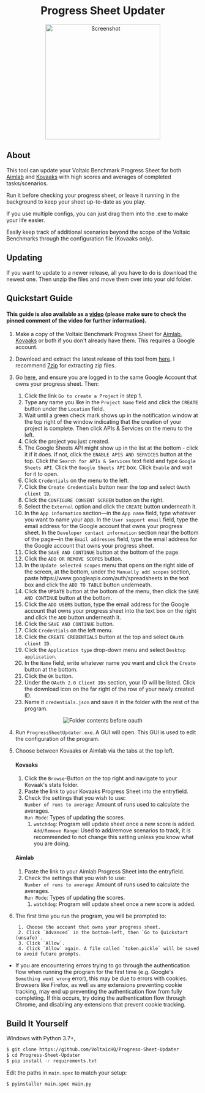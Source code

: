 <h1 align="center">Progress Sheet Updater</h1>
<p align="center">
    <img width="300" alt="Screenshot" src="readmeimages/screenshot.gif">
</p>

## About

This tool can update your Voltaic Benchmark Progress Sheet for both [Aimlab](https://docs.google.com/spreadsheets/d/11PMV6ACarUZKk16oSumx-3rZHGihOc89l-nrpcZ9qfM) and [Kovaaks](https://docs.google.com/spreadsheets/d/1qUzF2KHcfs_FgsaDFRfGsLgHhoC1Md5bzMOUbsYzSjg) with high scores and averages of completed tasks/scenarios.

Run it before checking your progress sheet, or leave it running in the background to keep your sheet up-to-date as you play.

If you use multiple configs, you can just drag them into the .exe to make your life easier.

Easily keep track of additional scenarios beyond the scope of the Voltaic Benchmarks through the configuration file (Kovaaks only).

## Updating

If you want to update to a newer release, all you have to do is download the newest one. Then unzip the files and move them over into your old folder.  

## Quickstart Guide

####    This guide is also available as a [video](https://www.youtube.com/watch?v=awBoG9Jy8CY) (please make sure to check the pinned comment of the video for further information).

1. Make a copy of the Voltaic Benchmark Progress Sheet for [Aimlab](https://docs.google.com/spreadsheets/d/11PMV6ACarUZKk16oSumx-3rZHGihOc89l-nrpcZ9qfM), [Kovaaks](https://docs.google.com/spreadsheets/d/1qUzF2KHcfs_FgsaDFRfGsLgHhoC1Md5bzMOUbsYzSjg) or both if you don't already have them. This requires a Google account.

2. Download and extract the latest release of this tool from [here](https://github.com/VoltaicHQ/Progress-Sheet-Updater/releases). I recommend [7zip](https://www.7-zip.org/) for extracting zip files.

3. Go [here](https://developers.google.com/workspace/guides/create-project), and ensure you are logged in to the same Google Account that owns your progress sheet. Then:  

    1. Click the link `Go to create a Project` in step 1.
    2. Type any name you like in the `Project Name` field and click the `CREATE` button under the `Location` field.
    3. Wait until a green check mark shows up in the notification window at the top right of the window indicating that the creation of your project is complete. Then click APIs & Services on the menu to the left.
    4. Click the project you just created.
    5. The Google Sheets API might show up in the list at the bottom - click it if it does. If not, click the `ENABLE APIS AND SERVICES` button at the top. Click the `Search for APIs & Services` text field and type `Google Sheets API`. Click the `Google Sheets API` box. Click `Enable` and wait for it to open.
    6. Click `Credentials` on the menu to the left.
    7. Click the `Create Credentials` button near the top and select `OAuth client ID`.
    8. Click the `CONFIGURE CONSENT SCREEN` button on the right.
    9. Select the `External` option and click the `CREATE` button underneath it.
    10. In the `App information` section—in the `App name` field, type whatever you want to name your app. In the `User support email` field, type the email address for the Google account that owns your progress sheet. In the `Developer contact information` section near the bottom of the page—in the `Email addresses` field, type the email address for the Google account that owns your progress sheet.
    11. Click the `SAVE AND CONTINUE` button at the bottom of the page.
    12. Click the `ADD OR REMOVE SCOPES` button.
    13. In the `Update selected scopes` menu that opens on the right side of the screen, at the bottom, under the `Manually add scopes` section, paste ht<span>tps://ww</span>w.googleapis.com/auth/spreadsheets in the text box and click the `ADD TO TABLE` button underneath.
    14. Click the `UPDATE` button at the bottom of the menu, then click the `SAVE AND CONTINUE` button at the bottom.
    15. Click the `ADD USERS` button, type the email address for the Google account that owns your progress sheet into the text box on the right and click the `ADD` button underneath it.
    16. Click the `SAVE AND CONTINUE` button.
    17. Click `Credentials` on the left menu.
    18. Click the `CREATE CREDENTIALS` button at the top and select `OAuth client ID`.
    19. Click the `Application type` drop-down menu and select `Desktop application`.
    20. In the `Name` field, write whatever name you want and click the `Create` button at the bottom.
    21. Click the `OK` button.
    22. Under the `OAuth 2.0 Client IDs` section, your ID will be listed. Click the download icon on the far right of the row of your newly created ID.
    23. Name it `credentials.json` and save it in the folder with the rest of the program.
    
<p align="center">
    <img alt="Folder contents before oauth" src="readmeimages/folder_contents_before_auth.png">
</p>

4. Run `ProgressSheetUpdater.exe`. A GUI will open. This GUI is used to edit the configuration of the program.

5. Choose between Kovaaks or Aimlab via the tabs at the top left.
    #### Kovaaks
    1. Click the `Browse`-Button on the top right and navigate to your Kovaak's stats folder.  
    2. Paste the link to your Kovaaks Progress Sheet into the entryfield.  
    3. Check the settings that you wish to use:  
        `Number of runs to average`: Amount of runs used to calculate the averages.  
        `Run Mode`: Types of updating the scores.  
         1. `watchdog`: Program will update sheet once a new score is added.  
        `Add/Remove Range`: Used to add/remove scenarios to track, it is recommended to not change this setting unless you know what you are doing.  
    
    #### Aimlab
    1. Paste the link to your Aimlab Progress Sheet into the entryfield.
    2. Check the settings that you wish to use:  
        `Number of runs to average`: Amount of runs used to calculate the averages.  
        `Run Mode`: Types of updating the scores.  
         1. `watchdog`: Program will update sheet once a new score is added.  

6. The first time you run the program, you will be prompted to:

        1. Choose the account that owns your progress sheet.
        2. Click `Advanced` in the bottom-left, then `Go to Quickstart (unsafe)`.
        3. Click `Allow`.
        4. Click `Allow` again. A file called `token.pickle` will be saved to avoid future prompts.

- If you are encountering errors trying to go through the authentication flow when running the program for the first time (e.g. Google's `Something went wrong` error), this may be due to errors with cookies. Browsers like Firefox, as well as any extensions preventing cookie tracking, may end up preventing the authentication flow from fully completing. If this occurs, try doing the authentication flow through Chrome, and disabling any extensions that prevent cookie tracking.
        
## Build It Yourself

Windows with Python 3.7+,

```bash
$ git clone https://github.com/VoltaicHQ/Progress-Sheet-Updater
$ cd Progress-Sheet-Updater
$ pip install -r requirements.txt
```

Edit the paths in `main.spec` to match your setup:

```bash
$ pyinstaller main.spec main.py
```
